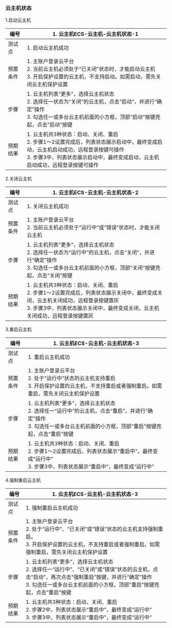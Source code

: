 ### 云主机状态

1.启动云主机

| 编号     | 1. 云主机ECS-云主机-云主机状态-1                             |
| -------- | ------------------------------------------------------------ |
| 测试点   | 1. 启动云主机成功                                            |
| 预置条件 | 1. 主账户登录云平台<br />2. 当前云主机必须处于“已关闭”状态时，才能启动云主机<br />3. 开启保护设置的云主机，不支持启动。如需启动，需先关闭云主机保护设置 |
| 步骤     | 1. 云主机列表“更多”，选择云主机状态<br />2. 选择任一状态为“关闭”的云主机，点击“启动”，并进行“确定”操作<br />3. 勾选任一或多台云主机前面的小方框，顶部“启动”按键亮起，点击“启动”按键 |
| 预期结果 | 1. 云主机共3种状态：启动、关闭、重启<br />2. 步骤1～2设置完成后，列表状态展示启动中，最终变成启动，云主机启动成功，远程登录按键可操作<br />3. 步骤3中，列表状态展示启动中，最终变成启动，云主机启动成功，远程登录按键可操作 |

2.关闭云主机

| 编号     | 1. 云主机ECS-云主机-云主机状态-2                             |
| -------- | ------------------------------------------------------------ |
| 测试点   | 1. 关闭云主机成功                                            |
| 预置条件 | 1. 主账户登录云平台<br />2. 当前云主机必须处于“运行中”或“错误”状态时，才能关闭云主机 |
| 步骤     | 1. 云主机列表“更多”，选择云主机状态<br />2. 选择任一状态为“运行中”的云主机，点击“关闭”，并进行“确定”操作<br />3. 勾选任一或多台云主机前面的小方框，顶部“关闭”按键亮起，点击“关闭”按键 |
| 预期结果 | 1. 云主机共3种状态：启动、关闭、重启<br />2. 步骤1～2设置完成后，列表状态展示关闭中，最终变成关闭，云主机关闭成功，远程登录按键置灰<br />3. 步骤3中，列表状态展示关闭中，最终变成关闭，云主机关闭成功，远程登录按键置灰 |

3.重启云主机

| 编号     | 1. 云主机ECS-云主机-云主机状态-3                             |
| -------- | ------------------------------------------------------------ |
| 测试点   | 1. 重启云主机成功                                            |
| 预置条件 | 1. 主账户登录云平台<br />2. 处于“运行中”状态的云主机支持重启<br/>3. 开启保护设置的云主机，不支持重启或者强制重启。如需重启，需先关闭云主机保护设置 |
| 步骤     | 1. 云主机列表“更多”，选择云主机状态<br />2. 选择任一“运行中”的云主机，点击“重启”，并进行“确定”操作<br />3. 勾选任一或多台云主机前面的小方框，顶部“重启”按键亮起，点击“重启”按键 |
| 预期结果 | 1. 云主机共3种状态：启动、关闭、重启<br />2. 步骤1～2设置完成后，列表状态展示“重启中”，最终变成“运行中”<br />3. 步骤3中，列表状态展示“重启中”，最终变成“运行中” |

4.强制重启云主机

| 编号     | 1. 云主机ECS-云主机-云主机状态-3                             |
| -------- | ------------------------------------------------------------ |
| 测试点   | 1. 强制重启云主机成功                                        |
| 预置条件 | 1. 主账户登录云平台<br />2. 处于“运行中”、“已关闭”或“错误”状态的云主机支持强制重启。<br/>3. 开启保护设置的云主机，不支持重启或者强制重启。如需强制重启，需先关闭云主机保护设置 |
| 步骤     | 1. 云主机列表“更多”，选择云主机状态<br />2. 选择任一“运行中”、“已关闭”或“错误”状态的云主机，点击“启动”，再次点击“强制重启”按键，并进行“确定”操作<br />3. 勾选任一或多台云主机前面的小方框，顶部“重启”按键亮起，点击“重启”按键 |
| 预期结果 | 1. 云主机共3种状态：启动、关闭、重启<br />2. 步骤2中，列表状态展示“重启中”，最终变成“运行中”<br />3. 步骤3中，列表状态展示“重启中”，最终变成“运行中” |